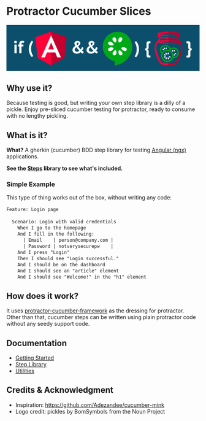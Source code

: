 # Protractor Cucumber Slices

<img src="assets/angular-and-cucumber-with-bg.svg" />

## Why use it?

Because testing is good, but writing your own step library is a dilly of a pickle.
Enjoy pre-sliced cucumber testing for protractor, ready to consume with no lengthy pickling.

## What is it?
**What?** A gherkin (cucumber) BDD step library for testing [Angular (ngx)](https://angular.io/) applications.

**See the [Steps](steps.md#table-of-contents) library to see what's included.**

### Simple Example

This type of thing works out of the box, without writing any code:

```gherkin
Feature: Login page

  Scenario: Login with valid credentials
    When I go to the homepage
    And I fill in the following:
      | Email    | person@company.com |
      | Password | notverysecurepw    |
    And I press "Login"
    Then I should see "Login successful."
    And I should be on the dashboard
    And I should see an "article" element
    And I should see "Welcome!" in the "h1" element
```

## How does it work?

It uses [protractor-cucumber-framework](https://www.npmjs.com/package/protractor-cucumber-framework) as the dressing for protractor. Other than that, cucumber steps can be written using plain protractor code without any seedy support code.

## Documentation

* [Getting Started](https://matmar10.github.io/protractor-cucumber-slices/#/getting-started.md "Getting Started With Protractor and Cucumber")
* [Step Library](https://matmar10.github.io/protractor-cucumber-slices/#/steps.md#table-of-contents "Cucumber Step Library for Angular BDD Using Protractor")
* [Utilities](https://matmar10.github.io/protractor-cucumber-slices/#/utils.md "Supporting Utilities for Cucumber Using Protractor")

## Credits &amp; Acknowledgment

* Inspiration: https://github.com/Adezandee/cucumber-mink
* Logo credit: pickles by BomSymbols from the Noun Project
